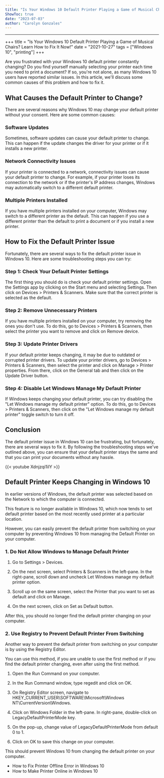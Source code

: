 ```yaml
---
title: "Is Your Windows 10 Default Printer Playing a Game of Musical Chairs? Learn How to Fix It Now!"
ShowToc: true 
date: "2023-07-03"
author: "Carolyn Gonzales"
---
```

*****
+++
title = "Is Your Windows 10 Default Printer Playing a Game of Musical Chairs? Learn How to Fix It Now!"
date = "2021-10-27"
tags = ["Windows 10", "printing"]
+++

Are you frustrated with your Windows 10 default printer constantly changing? Do you find yourself manually selecting your printer each time you need to print a document? If so, you're not alone, as many Windows 10 users have reported similar issues. In this article, we'll discuss some common causes of this problem and how to fix it.

## What Causes the Default Printer to Change?

There are several reasons why Windows 10 may change your default printer without your consent. Here are some common causes:

### Software Updates
Sometimes, software updates can cause your default printer to change. This can happen if the update changes the driver for your printer or if it installs a new printer.

### Network Connectivity Issues
If your printer is connected to a network, connectivity issues can cause your default printer to change. For example, if your printer loses its connection to the network or if the printer's IP address changes, Windows may automatically switch to a different default printer.

### Multiple Printers Installed
If you have multiple printers installed on your computer, Windows may switch to a different printer as the default. This can happen if you use a different printer than the default to print a document or if you install a new printer.

## How to Fix the Default Printer Issue

Fortunately, there are several ways to fix the default printer issue in Windows 10. Here are some troubleshooting steps you can try:

### Step 1: Check Your Default Printer Settings
The first thing you should do is check your default printer settings. Open the Settings app by clicking on the Start menu and selecting Settings. Then click on Devices > Printers & Scanners. Make sure that the correct printer is selected as the default.

### Step 2: Remove Unnecessary Printers
If you have multiple printers installed on your computer, try removing the ones you don't use. To do this, go to Devices > Printers & Scanners, then select the printer you want to remove and click on Remove device.

### Step 3: Update Printer Drivers
If your default printer keeps changing, it may be due to outdated or corrupted printer drivers. To update your printer drivers, go to Devices > Printers & Scanners, then select the printer and click on Manage > Printer properties. From there, click on the General tab and then click on the Update Driver button.

### Step 4: Disable Let Windows Manage My Default Printer
If Windows keeps changing your default printer, you can try disabling the "Let Windows manage my default printer" option. To do this, go to Devices > Printers & Scanners, then click on the "Let Windows manage my default printer" toggle switch to turn it off.

## Conclusion

The default printer issue in Windows 10 can be frustrating, but fortunately, there are several ways to fix it. By following the troubleshooting steps we've outlined above, you can ensure that your default printer stays the same and that you can print your documents without any hassle.

{{< youtube Xdnjzqi1iIY >}} 




 
## Default Printer Keeps Changing in Windows 10
 
In earlier versions of Windows, the default printer was selected based on the Network to which the computer is connected.
 
This feature is no longer available in Windows 10, which now tends to set default printer based on the most recently used printer at a particular location.
 
However, you can easily prevent the default printer from switching on your computer by preventing Windows 10 from managing the Default Printer on your computer.
 
### 1. Do Not Allow Windows to Manage Default Printer
 
1. Go to Settings > Devices.
 
2. On the next screen, select Printers & Scanners in the left-pane. In the right-pane, scroll down and uncheck Let Windows manage my default printer option.
 
3. Scroll up on the same screen, select the Printer that you want to set as default and click on Manage.
 
4. On the next screen, click on Set as Default button.
 
After this, you should no longer find the default printer changing on your computer.
 
### 2. Use Registry to Prevent Default Printer From Switching
 
Another way to prevent the default printer from switching on your computer is by using the Registry Editor.
 
You can use this method, if you are unable to use the first method or if you find the default printer changing, even after using the first method.
 
1. Open the Run Command on your computer.
 
2. In the Run Command window, type regedit and click on OK.
 
3. On Registry Editor screen, navigate to HKEY_CURRENT_USER\SOFTWARE\Microsoft\Windows NT\CurrentVersion\Windows.
 
4. Click on Windows Folder in the left-pane. In right-pane, double-click on LegacyDefaultPrinterMode key.
 
5. On the pop-up, change value of LegacyDefaultPrinterMode from default 0 to 1.
 
6. Click on OK to save this change on your computer.
 
This should prevent Windows 10 from changing the default printer on your computer.
 
- How to Fix Printer Offline Error in Windows 10
 - How to Make Printer Online in Windows 10




